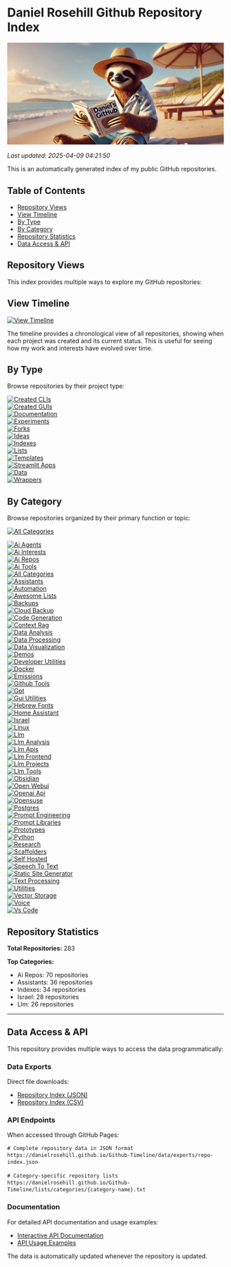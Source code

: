 # Daniel Rosehill Github Repository Index

![Banner](banners/index.png)

*Last updated: 2025-04-09 04:21:50*

This is an automatically generated index of my public GitHub repositories.

## Table of Contents
- [Repository Views](#repository-views)
- [View Timeline](#view-timeline)
- [By Type](#by-type)
- [By Category](#by-category)
- [Repository Statistics](#repository-statistics)
- [Data Access & API](#data-access--api)

## Repository Views

This index provides multiple ways to explore my GitHub repositories:

## View Timeline
[![View Timeline](https://img.shields.io/badge/Timeline-4285F4?style=for-the-badge&logo=github&logoColor=white)](timeline.md)

The timeline provides a chronological view of all repositories, showing when each project was created and its current status. This is useful for seeing how my work and interests have evolved over time.

## By Type
Browse repositories by their project type:

[![Created CLIs](https://img.shields.io/badge/Created_CLIs-0D47A1?style=for-the-badge&logo=github)](sections/created-clis.md)<br>[![Created GUIs](https://img.shields.io/badge/Created_GUIs-0D47A1?style=for-the-badge&logo=github)](sections/created-guis.md)<br>[![Documentation](https://img.shields.io/badge/Documentation-0D47A1?style=for-the-badge&logo=github)](sections/documentation.md)<br>[![Experiments](https://img.shields.io/badge/Experiments-0D47A1?style=for-the-badge&logo=github)](sections/experiments.md)<br>[![Forks](https://img.shields.io/badge/Forks-0D47A1?style=for-the-badge&logo=github)](sections/forks.md)<br>[![Ideas](https://img.shields.io/badge/Ideas-0D47A1?style=for-the-badge&logo=github)](sections/ideas.md)<br>[![Indexes](https://img.shields.io/badge/Indexes-0D47A1?style=for-the-badge&logo=github)](sections/indexes.md)<br>[![Lists](https://img.shields.io/badge/Lists-0D47A1?style=for-the-badge&logo=github)](sections/lists.md)<br>[![Templates](https://img.shields.io/badge/Templates-0D47A1?style=for-the-badge&logo=github)](sections/templates.md)<br>[![Streamlit Apps](https://img.shields.io/badge/Streamlit_Apps-0D47A1?style=for-the-badge&logo=github)](sections/streamlit-apps.md)<br>[![Data](https://img.shields.io/badge/Data-0D47A1?style=for-the-badge&logo=github)](sections/data.md)<br>[![Wrappers](https://img.shields.io/badge/Wrappers-0D47A1?style=for-the-badge&logo=github)](sections/wrappers.md)

## By Category
Browse repositories organized by their primary function or topic:

[![All Categories](https://img.shields.io/badge/All_Categories-FF5722?style=for-the-badge&logo=github&logoColor=white)](sections/all-categories.md)

[![Ai Agents](https://img.shields.io/badge/Ai_Agents-2ea44f?style=for-the-badge&logo=github)](sections/ai-agents.md)<br>[![Ai Interests](https://img.shields.io/badge/Ai_Interests-2ea44f?style=for-the-badge&logo=github)](sections/ai-interests.md)<br>[![Ai Repos](https://img.shields.io/badge/Ai_Repos-2ea44f?style=for-the-badge&logo=github)](sections/ai-repos.md)<br>[![Ai Tools](https://img.shields.io/badge/Ai_Tools-2ea44f?style=for-the-badge&logo=github)](sections/ai-tools.md)<br>[![All Categories](https://img.shields.io/badge/All_Categories-2ea44f?style=for-the-badge&logo=github)](sections/all-categories.md)<br>[![Assistants](https://img.shields.io/badge/Assistants-2ea44f?style=for-the-badge&logo=github)](sections/assistants.md)<br>[![Automation](https://img.shields.io/badge/Automation-2ea44f?style=for-the-badge&logo=github)](sections/automation.md)<br>[![Awesome Lists](https://img.shields.io/badge/Awesome_Lists-2ea44f?style=for-the-badge&logo=github)](sections/awesome-lists.md)<br>[![Backups](https://img.shields.io/badge/Backups-2ea44f?style=for-the-badge&logo=github)](sections/backups.md)<br>[![Cloud Backup](https://img.shields.io/badge/Cloud_Backup-2ea44f?style=for-the-badge&logo=github)](sections/cloud-backup.md)<br>[![Code Generation](https://img.shields.io/badge/Code_Generation-2ea44f?style=for-the-badge&logo=github)](sections/code-generation.md)<br>[![Context Rag](https://img.shields.io/badge/Context_Rag-2ea44f?style=for-the-badge&logo=github)](sections/context-rag.md)<br>[![Data Analysis](https://img.shields.io/badge/Data_Analysis-2ea44f?style=for-the-badge&logo=github)](sections/data-analysis.md)<br>[![Data Processing](https://img.shields.io/badge/Data_Processing-2ea44f?style=for-the-badge&logo=github)](sections/data-processing.md)<br>[![Data Visualization](https://img.shields.io/badge/Data_Visualization-2ea44f?style=for-the-badge&logo=github)](sections/data-visualization.md)<br>[![Demos](https://img.shields.io/badge/Demos-2ea44f?style=for-the-badge&logo=github)](sections/demos.md)<br>[![Developer Utilities](https://img.shields.io/badge/Developer_Utilities-2ea44f?style=for-the-badge&logo=github)](sections/developer-utilities.md)<br>[![Docker](https://img.shields.io/badge/Docker-2ea44f?style=for-the-badge&logo=github)](sections/docker.md)<br>[![Emissions](https://img.shields.io/badge/Emissions-2ea44f?style=for-the-badge&logo=github)](sections/emissions.md)<br>[![Github Tools](https://img.shields.io/badge/Github_Tools-2ea44f?style=for-the-badge&logo=github)](sections/github-tools.md)<br>[![Gpt](https://img.shields.io/badge/Gpt-2ea44f?style=for-the-badge&logo=github)](sections/gpt.md)<br>[![Gui Utilities](https://img.shields.io/badge/Gui_Utilities-2ea44f?style=for-the-badge&logo=github)](sections/gui-utilities.md)<br>[![Hebrew Fonts](https://img.shields.io/badge/Hebrew_Fonts-2ea44f?style=for-the-badge&logo=github)](sections/hebrew-fonts.md)<br>[![Home Assistant](https://img.shields.io/badge/Home_Assistant-2ea44f?style=for-the-badge&logo=github)](sections/home-assistant.md)<br>[![Israel](https://img.shields.io/badge/Israel-2ea44f?style=for-the-badge&logo=github)](sections/israel.md)<br>[![Linux](https://img.shields.io/badge/Linux-2ea44f?style=for-the-badge&logo=github)](sections/linux.md)<br>[![Llm](https://img.shields.io/badge/Llm-2ea44f?style=for-the-badge&logo=github)](sections/llm.md)<br>[![Llm Analysis](https://img.shields.io/badge/Llm_Analysis-2ea44f?style=for-the-badge&logo=github)](sections/llm-analysis.md)<br>[![Llm Apis](https://img.shields.io/badge/Llm_Apis-2ea44f?style=for-the-badge&logo=github)](sections/llm-apis.md)<br>[![Llm Frontend](https://img.shields.io/badge/Llm_Frontend-2ea44f?style=for-the-badge&logo=github)](sections/llm-frontend.md)<br>[![Llm Projects](https://img.shields.io/badge/Llm_Projects-2ea44f?style=for-the-badge&logo=github)](sections/llm-projects.md)<br>[![Llm Tools](https://img.shields.io/badge/Llm_Tools-2ea44f?style=for-the-badge&logo=github)](sections/llm-tools.md)<br>[![Obsidian](https://img.shields.io/badge/Obsidian-2ea44f?style=for-the-badge&logo=github)](sections/obsidian.md)<br>[![Open Webui](https://img.shields.io/badge/Open_Webui-2ea44f?style=for-the-badge&logo=github)](sections/open-webui.md)<br>[![Openai Api](https://img.shields.io/badge/Openai_Api-2ea44f?style=for-the-badge&logo=github)](sections/openai-api.md)<br>[![Opensuse](https://img.shields.io/badge/Opensuse-2ea44f?style=for-the-badge&logo=github)](sections/opensuse.md)<br>[![Postgres](https://img.shields.io/badge/Postgres-2ea44f?style=for-the-badge&logo=github)](sections/postgres.md)<br>[![Prompt Engineering](https://img.shields.io/badge/Prompt_Engineering-2ea44f?style=for-the-badge&logo=github)](sections/prompt-engineering.md)<br>[![Prompt Libraries](https://img.shields.io/badge/Prompt_Libraries-2ea44f?style=for-the-badge&logo=github)](sections/prompt-libraries.md)<br>[![Prototypes](https://img.shields.io/badge/Prototypes-2ea44f?style=for-the-badge&logo=github)](sections/prototypes.md)<br>[![Python](https://img.shields.io/badge/Python-2ea44f?style=for-the-badge&logo=github)](sections/python.md)<br>[![Research](https://img.shields.io/badge/Research-2ea44f?style=for-the-badge&logo=github)](sections/research.md)<br>[![Scaffolders](https://img.shields.io/badge/Scaffolders-2ea44f?style=for-the-badge&logo=github)](sections/scaffolders.md)<br>[![Self Hosted](https://img.shields.io/badge/Self_Hosted-2ea44f?style=for-the-badge&logo=github)](sections/self-hosted.md)<br>[![Speech To Text](https://img.shields.io/badge/Speech_To_Text-2ea44f?style=for-the-badge&logo=github)](sections/speech-to-text.md)<br>[![Static Site Generator](https://img.shields.io/badge/Static_Site_Generator-2ea44f?style=for-the-badge&logo=github)](sections/static-site-generator.md)<br>[![Text Processing](https://img.shields.io/badge/Text_Processing-2ea44f?style=for-the-badge&logo=github)](sections/text-processing.md)<br>[![Utilities](https://img.shields.io/badge/Utilities-2ea44f?style=for-the-badge&logo=github)](sections/utilities.md)<br>[![Vector Storage](https://img.shields.io/badge/Vector_Storage-2ea44f?style=for-the-badge&logo=github)](sections/vector-storage.md)<br>[![Voice](https://img.shields.io/badge/Voice-2ea44f?style=for-the-badge&logo=github)](sections/voice.md)<br>[![Vs Code](https://img.shields.io/badge/Vs_Code-2ea44f?style=for-the-badge&logo=github)](sections/vs-code.md)

## Repository Statistics

**Total Repositories:** 283

**Top Categories:**
- Ai Repos: 70 repositories
- Assistants: 36 repositories
- Indexes: 34 repositories
- Israel: 28 repositories
- Llm: 26 repositories

---

## Data Access & API

This repository provides multiple ways to access the data programmatically:

### Data Exports
Direct file downloads:
- [Repository Index (JSON)](data/exports/repo-index.json)
- [Repository Index (CSV)](data/exports/repo-index.csv)

### API Endpoints
When accessed through GitHub Pages:
```
# Complete repository data in JSON format
https://danielrosehill.github.io/Github-Timeline/data/exports/repo-index.json

# Category-specific repository lists
https://danielrosehill.github.io/Github-Timeline/lists/categories/{category-name}.txt
```

### Documentation
For detailed API documentation and usage examples:
- [Interactive API Documentation](https://danielrosehill.github.io/Github-Timeline/)
- [API Usage Examples](examples/api-usage.md)

The data is automatically updated whenever the repository is updated.